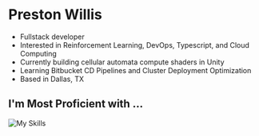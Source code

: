 # Preston Willis
- Fullstack developer
- Interested in Reinforcement Learning, DevOps, Typescript, and Cloud Computing
- Currently building cellular automata compute shaders in Unity
- Learning Bitbucket CD Pipelines and Cluster Deployment Optimization
- Based in Dallas, TX

## I'm Most Proficient with ...
![My Skills](https://skillicons.dev/icons?i=py,ts,cpp,react,nodejs,next,expressjs,flask,graphql,apollo,django,prisma,postgres,kubernetes,docker,githubactions,aws,arduino,raspberrypi,tensorflow,pytorch,unity,vim)

